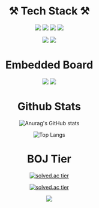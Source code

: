 <div align="center">
  
 
#  ⚒️ Tech Stack ⚒️
<img src="https://img.shields.io/badge/C-gray?style={flat}&logo=C&logoColor=white"/>  <img src="https://img.shields.io/badge/C++-blue?style={flat}&logo=Cplusplus&logoColor=white"/> <img src="https://img.shields.io/badge/C Sharp-purple?style={flat}&logo=csharp&logoColor=white"/> <img src="https://img.shields.io/badge/Python-white?style={flat}&logo=python&logoColor=blue"/>  
  
  
<img src="https://img.shields.io/badge/Xamarin-skyblue?style={flat}&logo=Xamarin&logoColor=3498DB"/> <img src="https://img.shields.io/badge/MySQL-4479A1?style={flat}&logo=mysql&logoColor=white"/>  

#
#  Embedded Board 
<img src="https://img.shields.io/badge/Arduino-white?style={flat}&logo=arduino&logoColor=sky"/>  <img src="https://img.shields.io/badge/Raspberry Pi-ff55aa?style={flat}&logo=raspberrypi&logoColor=black"/>  


  
#  Github Stats 

  
![Anurag's GitHub stats](https://github-readme-stats.vercel.app/api?username=surpise&show_icons=true&theme=radical)
<!--![Anurag's GitHub stats](https://github-readme-stats.vercel.app/api?username=surpise&show_icons=true&theme=cobalt)-->

![Top Langs](https://github-readme-stats.vercel.app/api/top-langs/?username=surpise&layout=compact&theme=dracula)


  
 
#
#  BOJ Tier 
  
[![solved.ac tier](http://mazassumnida.wtf/api/mini/generate_badge?boj=a201801745)](https://solved.ac/a201801745)
  
  
[![solved.ac tier](http://mazassumnida.wtf/api/v2/generate_badge?boj=a201801745)](https://solved.ac/a201801745)
  
  
  <img src="http://mazandi.herokuapp.com/api?handle=judgement&theme=warm"/>
  
</div>


